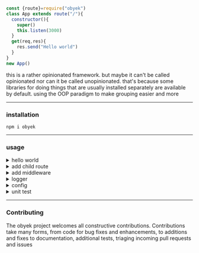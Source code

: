 

```javascript

const {route}=require("obyek")
class App extends route("/"){
  constructor(){
    super()
    this.listen(3000)
  }
  get(req,res){
    res.send("Hello world")
  }
}
new App()
```


this is a rather opinionated framework. but maybe it can't be called opinionated nor can it be called unopinionated. that's because some libraries for doing things that are usually installed separately are available by default. using the OOP paradigm to make grouping easier and more


___
### installation

```
npm i obyek
```
___
### usage

<details><summary>hello world</summary>

```javascript

const {route}=require("obyek")
class App extends route("/"){
  constructor(){
    super()
    this.listen(3000)
  }
  get(req,res){
    res.send("Hello world")
  }
}
new App()
```

</details>




<details><summary>add child route</summary>

```javascript
const {route}=require("obyek")

class Foo extends route("/foo"){
  get(req,res){
    res.send("Foo")
  }
}

class Bar extends route("/bar") {
  get(req,res) {
    res.send("Bar")
  }
}
class App extends route("/") {
  constructor() {
    super()
    this.childRoute(new Foo())
    .childRoute(new Bar())
    .listen(3000)
  }
  get(req,res) {
    res.send("Hello world")
  }
}
new App()
```

</details>



<details><summary>add middleware</summary>

```javascript
const {route}=require("obyek")
class App extends route("/") {
  constructor() {
    super()
    
    
    //relative to current route path
    this.app.all("/",(req,res,next)=>{
      console.info("all")
      next()
    })
    
    
    this.app.post("/",(req,res,next)=>{
      console.info("post")
      next()
    })
    this.listen(3000)
    
  }
  get(req,res) {
    res.send("Hello world")
  }
  post(req,res){
    res.json(req.body)
  }
}
new App()
```

</details>



<details><summary>logger</summary>

```javascript
const {logger}=require("obyek")
//winston
logger.info("hello")
```

</details>


<details><summary>config</summary>

```javascript
const {route,config}=require("obyek")

//default
config({
  logDirName:"log",
  notFoundMiddleware:(req,res)=>{
  res.status(404)
    res.json({
      status:"error",
      message:"not found",
      error:{
        detail:`cannot ${req.method} ${req.url}`
      }
    })
  },
  errorMiddleware:(err,req,res,next)=>{
        console.error(err)
        res.status(500)
        res.json({status:"error",message:"internal server error",
        error:{detail:err.stack}})
  }
})

class App extends route("/"){
  get(){
    throw new Error("error")
  }


  //config method is called after listen method
  config(cnfg){
        //default
        //set to false to disable middleware
        cnfg.json={}
        cnfg.cors = false //{}
        cnfg.helmet=false //{}
        cnfg.compression=false //{}
        cnfg.urlencoded={
          extended:false
        }
        cnfg.cookieParser=[] //[secret,options]
        cnfg.static = false //[root,options]
        
   }
}

new App().listen(3000)
```

</details>


<details>
  <summary>unit test</summary>
  
  
  ```javascript
  const {route,testRequest} = require("obyek")
  
  class App extends route("/"){
    get(req,res){
      res.send("testing")
    }
  }
  
  //i assume you are using jest
  test("example test",async ()=>{
    expect((
    await testRequest(new App())
    .get("/")
    ).text).toBe("testing")
  })
  
  ```
  
  
</details>



___
### Contributing

The obyek project welcomes all constructive contributions. Contributions take many forms, from code for bug fixes and enhancements, to additions and fixes to documentation, additional tests, triaging incoming pull requests and issues
